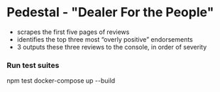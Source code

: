# Pedestal - "Dealer For the People"

- scrapes the first five pages of reviews
- identifies the top three most “overly positive” endorsements 
- 3 outputs these three reviews to the console, in order of severity




### Run test suites



npm test
docker-compose up --build